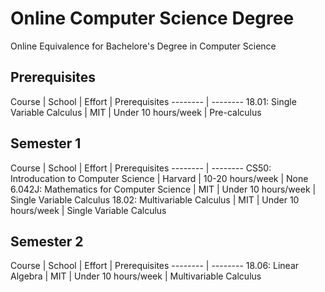 # Online Computer Science Degree
Online Equivalence for Bachelore's Degree in Computer Science

## Prerequisites
Course | School | Effort | Prerequisites 
-------- | --------
18.01: Single Variable Calculus | MIT | Under 10 hours/week | Pre-calculus

## Semester 1

Course | School | Effort | Prerequisites 
-------- | --------
CS50: Introducation to Computer Science | Harvard | 10-20 hours/week | None
6.042J: Mathematics for Computer Science | MIT | Under 10 hours/week | Single Variable Calculus
18.02: Multivariable Calculus | MIT | Under 10 hours/week | Single Variable Calculus

## Semester 2

Course | School | Effort | Prerequisites 
-------- | --------
18.06: Linear Algebra | MIT | Under 10 hours/week | Multivariable Calculus
